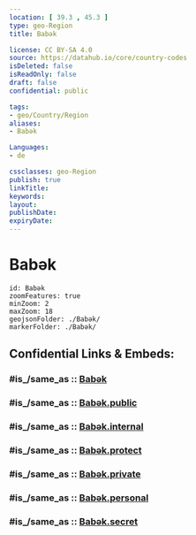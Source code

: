 ```yaml
---
location: [ 39.3 , 45.3 ] 
type: geo-Region
title: Babək

license: CC BY-SA 4.0
source: https://datahub.io/core/country-codes
isDeleted: false
isReadOnly: false
draft: false
confidential: public

tags:
- geo/Country/Region
aliases:
- Babək

Languages:
- de

cssclasses: geo-Region
publish: true
linkTitle: 
keywords: 
layout: 
publishDate: 
expiryDate: 
---
```


# Babək

```leaflet
id: Babək
zoomFeatures: true 
minZoom: 2 
maxZoom: 18
geojsonFolder: ./Babək/
markerFolder: ./Babək/
```


## Confidential Links & Embeds: 

### #is_/same_as :: [Babək](/_Standards/Earth/Continent/Asia/Asia~North~West/Azerbaijan/Regions~Azerbaijan/Nakhchivan/counties~Nakhchivan/Babək.md) 

### #is_/same_as :: [Babək.public](/_public/Earth/Continent/Asia/Asia~North~West/Azerbaijan/Regions~Azerbaijan/Nakhchivan/counties~Nakhchivan/Babək.public.md) 

### #is_/same_as :: [Babək.internal](/_internal/Earth/Continent/Asia/Asia~North~West/Azerbaijan/Regions~Azerbaijan/Nakhchivan/counties~Nakhchivan/Babək.internal.md) 

### #is_/same_as :: [Babək.protect](/_protect/Earth/Continent/Asia/Asia~North~West/Azerbaijan/Regions~Azerbaijan/Nakhchivan/counties~Nakhchivan/Babək.protect.md) 

### #is_/same_as :: [Babək.private](/_private/Earth/Continent/Asia/Asia~North~West/Azerbaijan/Regions~Azerbaijan/Nakhchivan/counties~Nakhchivan/Babək.private.md) 

### #is_/same_as :: [Babək.personal](/_personal/Earth/Continent/Asia/Asia~North~West/Azerbaijan/Regions~Azerbaijan/Nakhchivan/counties~Nakhchivan/Babək.personal.md) 

### #is_/same_as :: [Babək.secret](/_secret/Earth/Continent/Asia/Asia~North~West/Azerbaijan/Regions~Azerbaijan/Nakhchivan/counties~Nakhchivan/Babək.secret.md)

